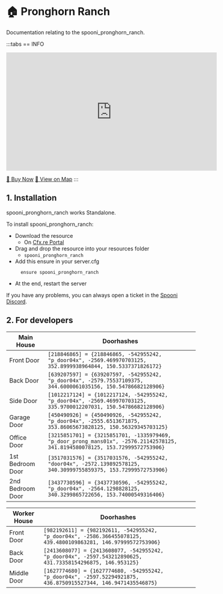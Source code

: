 # 🏠 Pronghorn Ranch
Documentation relating to the spooni_pronghorn_ranch.

:::tabs
== INFO
<iframe width="560" height="315" src="https://www.youtube.com/embed/Ugl1PQl6f-c?si=9G6-vIOtRA0Q2qqu" frameborder="0" allow="accelerometer; autoplay; clipboard-write; encrypted-media; gyroscope; picture-in-picture; web-share" allowfullscreen></iframe>

<a href="https://spooni-mapping.tebex.io/package/5999577" class="button-buy">🛒 Buy Now</a>
<a href="https://spooni.de/rdr2/?m=house104" class="button-map">📍 View on Map</a>
:::

## 1. Installation
spooni_pronghorn_ranch works Standalone.  

To install spooni_pronghorn_ranch:
- Download the resource
  - On [Cfx.re Portal](https://portal.cfx.re/)
- Drag and drop the resource into your resources folder
  - `spooni_pronghorn_ranch`
- Add this ensure in your server.cfg
  ```
    ensure spooni_pronghorn_ranch
  ```
- At the end, restart the server

If you have any problems, you can always open a ticket in the [Spooni Discord](https://discord.gg/spooni).

## 2. For developers
| Main House                | Doorhashes
|---------------------------|----------------------------------------------------------------------------------|
| Front Door                | `[218846865] = {218846865, -542955242, "p_door04x", -2569.469970703125, 352.8999938964844, 150.5337371826172}`
| Back Door                 | `[639207597] = {639207597, -542955242, "p_door04x", -2579.75537109375, 344.6000061035156, 150.54786682128906}`
| Side Door                 | `[1012217124] = {1012217124, -542955242, "p_door04x", -2569.469970703125, 335.9700012207031, 150.54786682128906}`
| Garage Door               | `[450490926] = {450490926, -542955242, "p_door04x", -2555.6513671875, 353.86065673828125, 150.56329345703125}`
| Office Door               | `[3215851701] = {3215851701, -1335979469, "p_door_prong_mans01x", -2576.21142578125, 341.8194580078125, 153.72999572753906}`
| 1st Bedroom Door          | `[3517031576] = {3517031576, -542955242, "door04x", -2572.139892578125, 340.30999755859375, 153.72999572753906}`
| 2nd Bedroom Door          | `[3437730596] = {3437730596, -542955242, "p_door04x", -2564.1298828125, 340.3299865722656, 153.74000549316406}`

| Worker House              | Doorhashes
|---------------------------|----------------------------------------------------------------------------------|
| Front Door                | `[982192611] = {982192611, -542955242, "p_door04x", -2586.366455078125, 439.4800109863281, 146.97999572753906}`
| Back Door                 | `[2413608077] = {2413608077, -542955242, "p_door04x", -2597.543212890625, 431.73358154296875, 146.953125}`
| Middle Door               | `[1627774680] = {1627774680, -542955242, "p_door04x", -2597.52294921875, 436.8750915527344, 146.9471435546875}`

